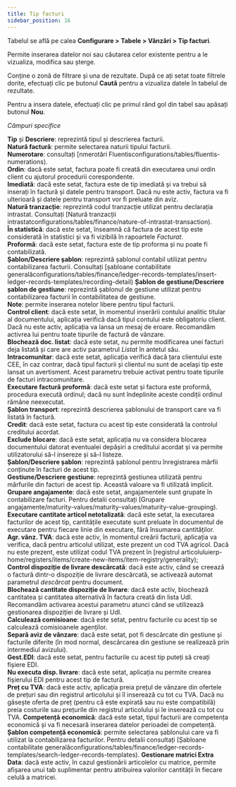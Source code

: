 ```yaml
---
title: Tip facturi
sidebar_position: 16
---
```


Tabelul se află pe calea **Configurare > Tabele > Vânzări > Tip facturi**.  

Permite inserarea datelor noi sau căutarea celor existente pentru a le vizualiza, modifica sau șterge.

Conține o zonă de filtrare și una de rezultate. După ce ați setat toate filtrele dorite, efectuați clic pe butonul **Caută** pentru a vizualiza datele în tabelul de rezultate.

Pentru a insera datele, efectuați clic pe primul rând gol din tabel sau apăsați butonul **Nou**.

*Câmpuri specifice*

**Tip** și **Descriere**: reprezintă tipul și descrierea facturii.  
**Natură factură**: permite selectarea naturii tipului facturii.  
**Numerotare**: consultați [nmerotări Fluentisconfigurations/tables/fluentis-numerations).  
**Ordin**: dacă este setat, factura poate fi creată din executarea unui ordin client cu ajutorul procedurii corespondente.  
**Imediată**: dacă este setat, factura este de tip imediată și va trebui să inserați în factură și datele pentru transport. Dacă nu este activ, factura va fi ulterioară și datele pentru transport vor fi preluate din aviz.   
**Natură tranzacție**: reprezintă codul tranzacție utilizat pentru declarația intrastat. Consultați [Natură tranzacții intrastatconfigurations/tables/finance/nature-of-intrastat-transaction).  
**În statistică**: dacă este setat, înseamnă că factura de acest tip este considerată în statistici și va fi vizibilă în rapoartele *Facturat*.  
**Proformă**: dacă este setat, factura este de tip proforma și nu poate fi contabilizată.  
**Șablon/Descriere șablon**: reprezintă șablonul contabil utilizat pentru contabilizarea facturii. Consultați [șabloane contabilitate generalăconfigurations/tables/finance/ledger-records-templates/insert-ledger-records-templates/recording-detail)
**Șablon de gestiune/Descriere șablon de gestiune**: reprezintă șablonul de gestiune utilizat pentru contabilizarea facturii în contabilitatea de gestiune.  
**Note**: permite inserarea notelor libere pentru tipul facturii.  
**Control client**: dacă este setat, în momentul inserării contului analitic titular al documentului, aplicația verifică dacă tipul contului este obligatoriu client. Dacă nu este activ, aplicația va lansa un mesaj de eroare. Recomandăm activrea lui pentru toate tipurile de factură de vânzare.  
**Blochează doc. listat**: dacă este setat, nu permite modificarea unei facturi deja listată și care are activ parametrul *Listat* în antetul său.  
**Intracomunitar**: dacă este setat, aplicația verifică dacă țara clientului este CEE, în caz contrar, dacă tipul facturii și clientul nu sunt de același tip  este lansat un avertisment. Acest parametru trebuie activat pentru toate tipurile de facturi intracomunitare.  
**Executare factură proformă**: dacă este setat și factura este proformă, procedura execută ordinul; dacă nu sunt îndeplinite aceste condiții ordinul rămâne neexecutat.  
**Șablon transport**: reprezintă descrierea șablonului de transport care va fi listată în factură.  
**Credit**: dacă este setat, factura cu acest tip este considerată la controlul creditului acordat.  
**Exclude blocare**: dacă este setat, aplicația nu va considera blocarea documentului datorat eventualei depășiri a creditului acordat și va permite utilizatorului să-l insereze și să-l listeze.  
**Șablon/Descriere șablon**: reprezintă șablonul pentru înregistrarea mărfii conținute în facturi de acest tip.   
**Gestiune/Descriere gestiune**: reprezintă gestiunea utilizată pentru mărfurile din facturi de acest tip. Această valoare va fi utilizată implicit.  
**Grupare angajamente**: dacă este setat, angajamentele sunt grupate în contabilizare facturi. Pentru detalii consultați [Grupare angajamente/maturity-values/maturity-values/maturity-value-grouping).
**Executare cantitate articol netotalizată**: dacă este setat, la executarea facturilor de acest tip, cantitățile executate sunt preluate în documentul de executare pentru fiecare linie din executare, fără însumarea cantităților.  
**Agr. vânz. TVA**: dacă este activ, în momentul creării facturii, aplicația va verifica, dacă pentru articolul utilizat, este prezent un cod TVA agricol. Dacă nu este prezent, este utilizat codul TVA prezent în [registrul articoluluierp-home/registers/items/create-new-items/item-registry/generality);  
**Control dispoziție de livrare descărcată**: dacă este activ, când se creează o factură dintr-o dispoziție de livrare descărcată, se activează automat parametrul *descărcat* pentru document.  
**Blochează cantitate dispoziție de livrare**: dacă este activ, blochează cantitatea și cantitatea alternativă în factura creată din lista UdI. Recomandăm activarea acestui parametru atunci când se utilizează gestionarea dispoziției de livrare și UdI.  
**Calculează comisioane**: dacă este setat, pentru facturile cu acest tip se calculează comisioanele agenților.  
**Separă aviz de vânzare**: dacă este setat, pot fi descărcate din gestiune și facturile diferite (în mod normal, descărcarea din gestiune se realizează prin intermediul avizului).  
**Gest.EDI**: dacă este setat, pentru facturile cu acest tip puteți să creați fișiere EDI.  
**Nu executa disp. livrare**: dacă este setat, aplicația nu permite crearea fișierului EDI pentru acest tip de factură.  
**Preț cu TVA**: dacă este activ, aplicația preia prețul de vânzare din ofertele de prețuri sau din registrul articolului și îl inserează cu tot cu TVA. Dacă nu găsește oferta de preț (pentru că este expirată sau nu este compatibilă) preia costurile sau prețurile din registrul articolului și le inserează cu tot cu TVA.
**Competență economică**: dacă este setat, tipul facturii are competența economică și va fi necesară inserarea datelor perioadei de competență.  
**Șablon competență economică**: permite selectarea șablonului care va fi utilizat la contabilizarea facturilor. Pentru detalii consultați [Șabloane contabilitate generalăconfigurations/tables/finance/ledger-records-templates/search-ledger-records-templates).
**Gestionare matrici Extra Data**: dacă este activ, în cazul gestionării articolelor cu matrice, permite afișarea unui tab suplimentar pentru atribuirea valorilor cantității în fiecare celulă a matricei. 